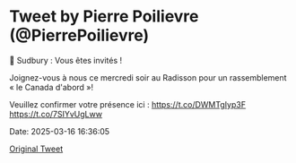 # Tweet by Pierre Poilievre (@PierrePoilievre)

📍 Sudbury : Vous êtes invités ! 

Joignez-vous à nous ce mercredi soir au Radisson pour un rassemblement « le Canada d'abord »! 

Veuillez confirmer votre présence ici : https://t.co/DWMTgIyp3F https://t.co/7SIYvUgLww

Date: 2025-03-16 16:36:05

[Original Tweet](https://x.com/PierrePoilievre/status/1901311518664167697)
